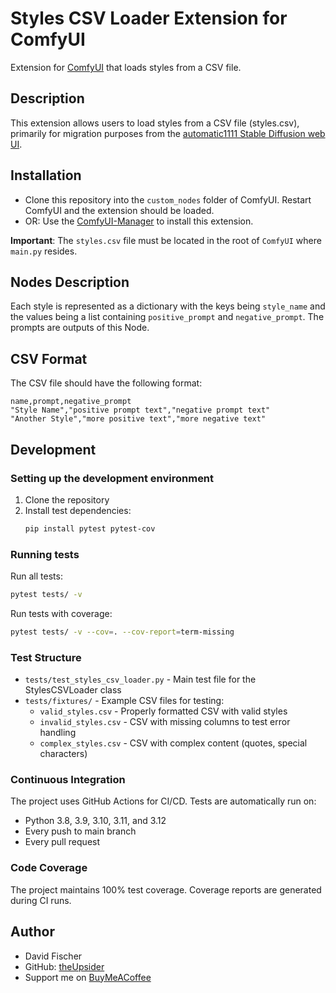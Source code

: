 # Styles CSV Loader Extension for ComfyUI
Extension for [ComfyUI](https://github.com/comfyanonymous/ComfyUI) that loads styles from a CSV file.

## Description
This extension allows users to load styles from a CSV file (styles.csv), primarily for migration purposes from the [automatic1111 Stable Diffusion web UI](https://github.com/AUTOMATIC1111/stable-diffusion-webui). 

## Installation
- Clone this repository into the `custom_nodes` folder of ComfyUI. Restart ComfyUI and the extension should be loaded.
- OR: Use the [ComfyUI-Manager](https://github.com/ltdrdata/ComfyUI-Manager) to install this extension.

**Important**: The `styles.csv` file must be located in the root of `ComfyUI` where `main.py` resides.

## Nodes Description
Each style is represented as a dictionary with the keys being `style_name` and the values being a list containing `positive_prompt` and `negative_prompt`. The prompts are outputs of this Node.

## CSV Format
The CSV file should have the following format:
```csv
name,prompt,negative_prompt
"Style Name","positive prompt text","negative prompt text"
"Another Style","more positive text","more negative text"
```

## Development

### Setting up the development environment
1. Clone the repository
2. Install test dependencies:
   ```bash
   pip install pytest pytest-cov
   ```

### Running tests
Run all tests:
```bash
pytest tests/ -v
```

Run tests with coverage:
```bash
pytest tests/ -v --cov=. --cov-report=term-missing
```

### Test Structure
- `tests/test_styles_csv_loader.py` - Main test file for the StylesCSVLoader class
- `tests/fixtures/` - Example CSV files for testing:
  - `valid_styles.csv` - Properly formatted CSV with valid styles
  - `invalid_styles.csv` - CSV with missing columns to test error handling
  - `complex_styles.csv` - CSV with complex content (quotes, special characters)

### Continuous Integration
The project uses GitHub Actions for CI/CD. Tests are automatically run on:
- Python 3.8, 3.9, 3.10, 3.11, and 3.12
- Every push to main branch
- Every pull request

### Code Coverage
The project maintains 100% test coverage. Coverage reports are generated during CI runs.

## Author
- David Fischer
- GitHub: [theUpsider](https://github.com/theUpsider)
- Support me on [BuyMeACoffee](https://www.buymeacoffee.com/theupsider)